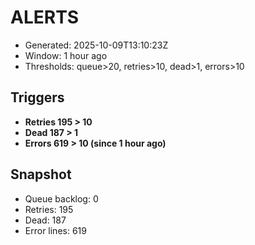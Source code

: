 # ALERTS

- Generated: 2025-10-09T13:10:23Z
- Window: 1 hour ago
- Thresholds: queue>20, retries>10, dead>1, errors>10

## Triggers
- **Retries 195 > 10**
- **Dead 187 > 1**
- **Errors 619 > 10 (since 1 hour ago)**

## Snapshot
- Queue backlog: 0
- Retries: 195
- Dead: 187
- Error lines: 619
